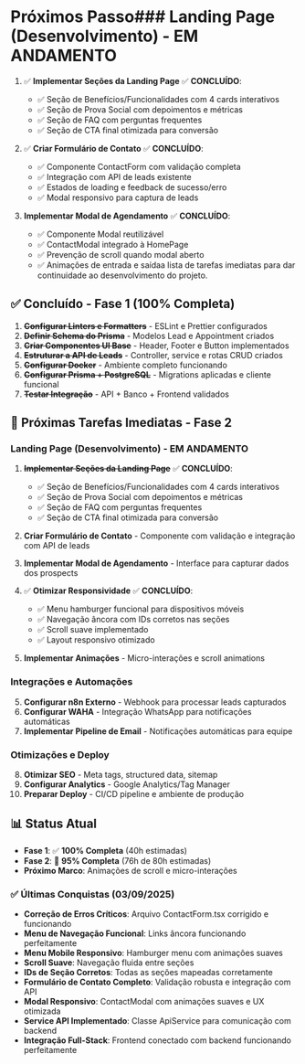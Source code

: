 # Próximos Passo### Landing Page (Desenvolvimento) - EM ANDAMENTO

1. ✅ **Implementar Seções da Landing Page** ✅ **CONCLUÍDO**:

   - ✅ Seção de Benefícios/Funcionalidades com 4 cards interativos
   - ✅ Seção de Prova Social com depoimentos e métricas
   - ✅ Seção de FAQ com perguntas frequentes
   - ✅ Seção de CTA final otimizada para conversão

2. ✅ **Criar Formulário de Contato** ✅ **CONCLUÍDO**:

   - ✅ Componente ContactForm com validação completa
   - ✅ Integração com API de leads existente
   - ✅ Estados de loading e feedback de sucesso/erro
   - ✅ Modal responsivo para captura de leads

3. **Implementar Modal de Agendamento** ✅ **CONCLUÍDO**:
   - ✅ Componente Modal reutilizável
   - ✅ ContactModal integrado à HomePage
   - ✅ Prevenção de scroll quando modal aberto
   - ✅ Animações de entrada e saídaa lista de tarefas imediatas para dar continuidade ao desenvolvimento do projeto.

## ✅ Concluído - Fase 1 (100% Completa)

1. ~~**Configurar Linters e Formatters**~~ - ESLint e Prettier configurados
2. ~~**Definir Schema do Prisma**~~ - Modelos Lead e Appointment criados
3. ~~**Criar Componentes UI Base**~~ - Header, Footer e Button implementados
4. ~~**Estruturar a API de Leads**~~ - Controller, service e rotas CRUD criados
5. ~~**Configurar Docker**~~ - Ambiente completo funcionando
6. ~~**Configurar Prisma + PostgreSQL**~~ - Migrations aplicadas e cliente funcional
7. ~~**Testar Integração**~~ - API + Banco + Frontend validados

## 🔄 Próximas Tarefas Imediatas - Fase 2

### Landing Page (Desenvolvimento) - EM ANDAMENTO

1. ~~**Implementar Seções da Landing Page**~~ ✅ **CONCLUÍDO**:

   - ✅ Seção de Benefícios/Funcionalidades com 4 cards interativos
   - ✅ Seção de Prova Social com depoimentos e métricas
   - ✅ Seção de FAQ com perguntas frequentes
   - ✅ Seção de CTA final otimizada para conversão

2. **Criar Formulário de Contato** - Componente com validação e integração com API de leads
3. **Implementar Modal de Agendamento** - Interface para capturar dados dos prospects
4. ✅ **Otimizar Responsividade** ✅ **CONCLUÍDO**:
   - ✅ Menu hamburger funcional para dispositivos móveis
   - ✅ Navegação âncora com IDs corretos nas seções
   - ✅ Scroll suave implementado
   - ✅ Layout responsivo otimizado
5. **Implementar Animações** - Micro-interações e scroll animations

### Integrações e Automações

5. **Configurar n8n Externo** - Webhook para processar leads capturados
6. **Configurar WAHA** - Integração WhatsApp para notificações automáticas
7. **Implementar Pipeline de Email** - Notificações automáticas para equipe

### Otimizações e Deploy

8. **Otimizar SEO** - Meta tags, structured data, sitemap
9. **Configurar Analytics** - Google Analytics/Tag Manager
10. **Preparar Deploy** - CI/CD pipeline e ambiente de produção

## 📊 Status Atual

- **Fase 1**: ✅ **100% Completa** (40h estimadas)
- **Fase 2**: 🔄 **95% Completa** (76h de 80h estimadas)
- **Próximo Marco**: Animações de scroll e micro-interações

### ✅ Últimas Conquistas (03/09/2025)

- **Correção de Erros Críticos**: Arquivo ContactForm.tsx corrigido e funcionando
- **Menu de Navegação Funcional**: Links âncora funcionando perfeitamente
- **Menu Mobile Responsivo**: Hamburger menu com animações suaves
- **Scroll Suave**: Navegação fluida entre seções
- **IDs de Seção Corretos**: Todas as seções mapeadas corretamente
- **Formulário de Contato Completo**: Validação robusta e integração com API
- **Modal Responsivo**: ContactModal com animações suaves e UX otimizada
- **Service API Implementado**: Classe ApiService para comunicação com backend
- **Integração Full-Stack**: Frontend conectado com backend funcionando perfeitamente
